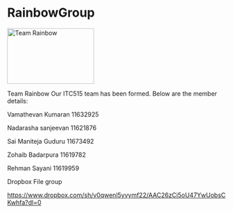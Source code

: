 # RainbowGroup

<p><img src="https://asanablog-wpengine.netdna-ssl.com/wp-content/post-images/Team-Rainbow-Team-Culture-Post-1024x655@2x.png" width="200" height="128" title="Team Rainbow" /></p>
Team Rainbow 
Our ITC515 team has been formed. Below are the member details:

Vamathevan Kumaran 11632925

Nadarasha sanjeevan  11621876

Sai Maniteja Guduru     11673492

Zohaib Badarpura 11619782

Rehman Sayani 11619959



Dropbox File group 

https://www.dropbox.com/sh/v0qwenl5yvymf22/AAC26zCi5oU47YwUobsCKwhfa?dl=0

